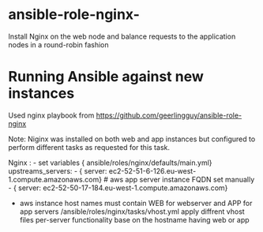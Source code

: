 # ansible-role-nginx-
Install Nginx on the web node and balance requests to the application nodes in a round-robin fashion

# Running Ansible against new instances

Used nginx playbook from  https://github.com/geerlingguy/ansible-role-nginx 

Note: Niginx was installed on both web and app instances but configured to perform different tasks  as requested for this task. 

Nginx :
	- set variables { ansible/roles/nginx/defaults/main.yml}
		upstreams_servers:
		   - { server: ec2-52-51-6-126.eu-west-1.compute.amazonaws.com}    #  aws app server instance  FQDN  set manually  
		   - { server: ec2-52-50-17-184.eu-west-1.compute.amazonaws.com}
    
- aws instance host names must contain WEB for webserver and APP for app  servers 
	  /ansible/roles/nginx/tasks/vhost.yml  apply diffrent vhost files per-server functionality base on the hostname having web or app 




	   

